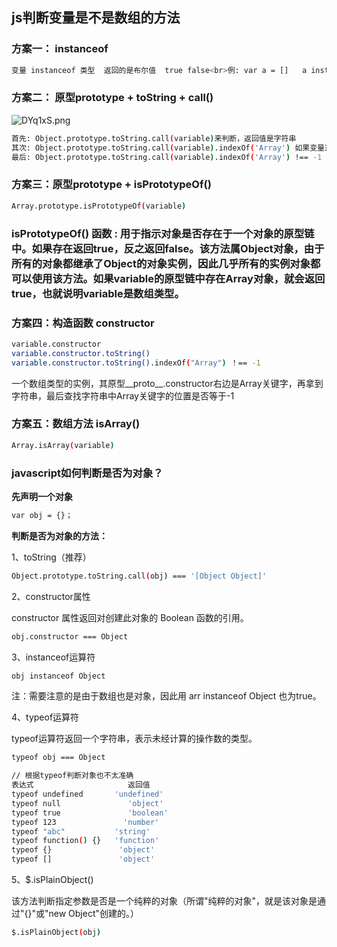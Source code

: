 ## js判断变量是不是数组的方法

### 方案一： instanceof

```sh
变量 instanceof 类型  返回的是布尔值  true false<br>例: var a = []   a instanceof Array
```

### 方案二： 原型prototype + toString +  call()

![DYq1xS.png](https://s3.ax1x.com/2020/11/24/DYq1xS.png)

```sh
首先: Object.prototype.toString.call(variable)来判断，返回值是字符串
其次: Object.prototype.toString.call(variable).indexOf('Array') 如果变量对象是纯数组，返回的数字不是-1
最后: Object.prototype.toString.call(variable).indexOf('Array') !== -1 比对数值是否等于-1就能判断是否是数组类型 是为true
```

### 方案三：原型prototype + isPrototypeOf()

```sh
Array.prototype.isPrototypeOf(variable) 
```

### isPrototypeOf() 函数 : 用于指示对象是否存在于一个对象的原型链中。如果存在返回true，反之返回false。该方法属Object对象，由于所有的对象都继承了Object的对象实例，因此几乎所有的实例对象都可以使用该方法。如果variable的原型链中存在Array对象，就会返回true，也就说明variable是数组类型。

### 方案四：构造函数 constructor

```sh
variable.constructor
variable.constructor.toString()
variable.constructor.toString().indexOf("Array") ！== -1
```

一个数组类型的实例，其原型__proto__.constructor右边是Array关键字，再拿到字符串，最后查找字符串中Array关键字的位置是否等于-1

### 方案五：数组方法 isArray()

```sh
Array.isArray(variable)
```


### javascript如何判断是否为对象？

**先声明一个对象**

```sh
var obj = {}；
```

**判断是否为对象的方法：**

1、toString（推荐）

```sh
Object.prototype.toString.call(obj) === '[Object Object]'
```

2、constructor属性

constructor 属性返回对创建此对象的 Boolean 函数的引用。

```sh
obj.constructor === Object
```

3、instanceof运算符

```sh
obj instanceof Object
```
注：需要注意的是由于数组也是对象，因此用 arr instanceof Object 也为true。

4、typeof运算符

typeof运算符返回一个字符串，表示未经计算的操作数的类型。

```sh
typeof obj === Object

// 根据typeof判断对象也不太准确
表达式                     返回值
typeof undefined       'undefined'
typeof null               'object'
typeof true               'boolean'
typeof 123               'number'
typeof "abc"           'string'
typeof function() {}   'function'
typeof {}               'object'
typeof []               'object'
```

5、$.isPlainObject()

该方法判断指定参数是否是一个纯粹的对象（所谓"纯粹的对象"，就是该对象是通过"{}"或"new Object"创建的。）

```sh
$.isPlainObject(obj)
```